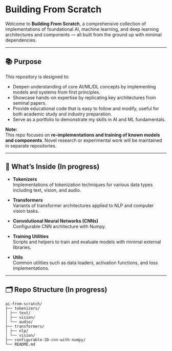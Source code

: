# Building From Scratch

Welcome to **Building From Scratch**, a comprehensive collection of implementations of foundational AI, machine learning, and deep learning architectures and components — all built from the ground up with minimal dependencies.

---

## 📚 Purpose

This repository is designed to:
- Deepen understanding of core AI/ML/DL concepts by implementing models and systems from first principles.
- Showcase hands-on expertise by replicating key architectures from seminal papers.
- Provide educational code that is easy to follow and modify, useful for both academic study and industry preparation.
- Serve as a portfolio to demonstrate my skills in AI and ML fundamentals.

**Note:**  
This repo focuses on **re-implementations and training of known models and components**. Novel research or experimental work will be maintained in separate repositories.

---

## 🚀 What’s Inside (In progress)

- **Tokenizers**  
  Implementations of tokenization techniques for various data types including text, vision, and audio.

- **Transformers**  
  Variants of transformer architectures applied to NLP and computer vision tasks.

- **Convolutional Neural Networks (CNNs)**  
  Configurable CNN architecture with Numpy.

- **Training Utilities**  
  Scripts and helpers to train and evaluate models with minimal external libraries.

- **Utils**  
  Common utilities such as data loaders, activation functions, and loss implementations.

---

## 🗂️ Repo Structure (In progress)
```
ai-from-scratch/
├── tokenizers/
│ ├── text/
│ ├── vision/
│ └── audio/
├── transformers/
│ ├── nlp/
│ └── vision/
├── configurable-2D-cnn-with-numpy/
└── README.md
```
